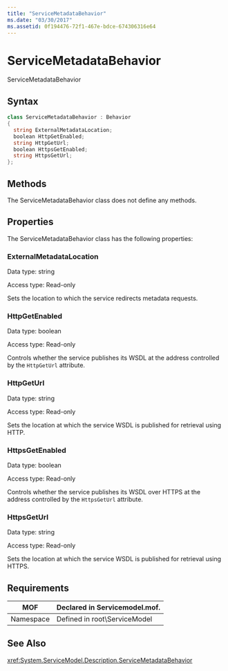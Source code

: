 ```yaml
---
title: "ServiceMetadataBehavior"
ms.date: "03/30/2017"
ms.assetid: 0f194476-72f1-467e-bdce-674306316e64
---
```

# ServiceMetadataBehavior
ServiceMetadataBehavior  
  
## Syntax  
  
```csharp
class ServiceMetadataBehavior : Behavior  
{  
  string ExternalMetadataLocation;  
  boolean HttpGetEnabled;  
  string HttpGetUrl;  
  boolean HttpsGetEnabled;  
  string HttpsGetUrl;  
};  
```  
  
## Methods  
 The ServiceMetadataBehavior class does not define any methods.  
  
## Properties  
 The ServiceMetadataBehavior class has the following properties:  
  
### ExternalMetadataLocation  
 Data type: string  
  
 Access type: Read-only  
  
 Sets the location to which the service redirects metadata requests.  
  
### HttpGetEnabled  
 Data type: boolean  
  
 Access type: Read-only  
  
 Controls whether the service publishes its WSDL at the address controlled by the `HttpGetUrl` attribute.  
  
### HttpGetUrl  
 Data type: string  
  
 Access type: Read-only  
  
 Sets the location at which the service WSDL is published for retrieval using HTTP.  
  
### HttpsGetEnabled  
 Data type: boolean  
  
 Access type: Read-only  
  
 Controls whether the service publishes its WSDL over HTTPS at the address controlled by the `HttpsGetUrl` attribute.  
  
### HttpsGetUrl  
 Data type: string  
  
 Access type: Read-only  
  
 Sets the location at which the service WSDL is published for retrieval using HTTPS.  
  
## Requirements  
  
|MOF|Declared in Servicemodel.mof.|  
|---------|-----------------------------------|  
|Namespace|Defined in root\ServiceModel|  
  
## See Also  
 <xref:System.ServiceModel.Description.ServiceMetadataBehavior>
